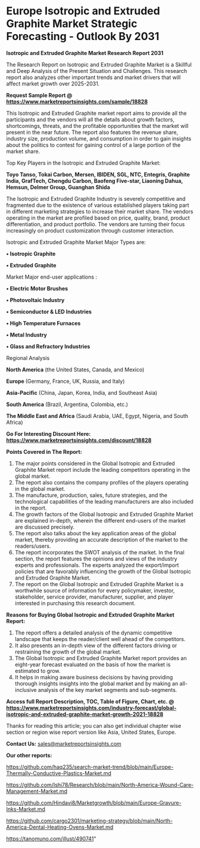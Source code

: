 # Europe Isotropic and Extruded Graphite Market Strategic Forecasting - Outlook By 2031

<strong>Isotropic and Extruded Graphite Market Research Report 2031</strong>

The Research Report on Isotropic and Extruded Graphite Market is a Skillful and Deep Analysis of the Present Situation and Challenges. This research report also analyzes other important trends and market drivers that will affect market growth over 2025-2031.

<strong>Request Sample Report @ <a href=https://www.marketreportsinsights.com/sample/18828>https://www.marketreportsinsights.com/sample/18828</a></strong>

This Isotropic and Extruded Graphite market report aims to provide all the participants and the vendors will all the details about growth factors, shortcomings, threats, and the profitable opportunities that the market will present in the near future. The report also features the revenue share, industry size, production volume, and consumption in order to gain insights about the politics to contest for gaining control of a large portion of the market share.

Top Key Players in the Isotropic and Extruded Graphite Market:

<strong>Toyo Tanso, Tokai Carbon, Mersen, IBIDEN, SGL, NTC, Entegris, Graphite India, GrafTech, Chengdu Carbon, Baofeng Five-star, Liaoning Dahua, Hemsun, Delmer Group, Guanghan Shida</strong>

The Isotropic and Extruded Graphite Industry is severely competitive and fragmented due to the existence of various established players taking part in different marketing strategies to increase their market share. The vendors operating in the market are profiled based on price, quality, brand, product differentiation, and product portfolio. The vendors are turning their focus increasingly on product customization through customer interaction.

Isotropic and Extruded Graphite Market Major Types are:

<strong>• Isotropic Graphite

• Extruded Graphite</strong>

Market Major end-user applications :

<strong>• Electric Motor Brushes

• Photovoltaic Industry

• Semiconductor & LED Industries

• High Temperature Furnaces

• Metal Industry

• Glass and Refractory Industries</strong>

Regional Analysis

</u><strong><b>North America</b></strong> (the United States, Canada, and Mexico)

<strong><b>Europe </b></strong>(Germany, France, UK, Russia, and Italy)

<strong><b>Asia-Pacific</b></strong> (China, Japan, Korea, India, and Southeast Asia)

<strong><b>South America</b></strong> (Brazil, Argentina, Colombia, etc.)

<strong><b>The Middle East and Africa</b></strong> (Saudi Arabia, UAE, Egypt, Nigeria, and South Africa)

<strong>Go For Interesting Discount Here: <a href=https://www.marketreportsinsights.com/discount/18828>https://www.marketreportsinsights.com/discount/18828</a></strong>

<strong>Points Covered in The Report:</strong>
<ol>
  <li>The major points considered in the Global Isotropic and Extruded Graphite Market report include the leading competitors operating in the global market.</li>
  <li>The report also contains the company profiles of the players operating in the global market.</li>
  <li>The manufacture, production, sales, future strategies, and the technological capabilities of the leading manufacturers are also included in the report.</li>
  <li>The growth factors of the Global Isotropic and Extruded Graphite Market are explained in-depth, wherein the different end-users of the market are discussed precisely.</li>
  <li>The report also talks about the key application areas of the global market, thereby providing an accurate description of the market to the readers/users.</li>
  <li>The report incorporates the SWOT analysis of the market. In the final section, the report features the opinions and views of the industry experts and professionals. The experts analyzed the export/import policies that are favorably influencing the growth of the Global Isotropic and Extruded Graphite Market.</li>
  <li>The report on the Global Isotropic and Extruded Graphite Market is a worthwhile source of information for every policymaker, investor, stakeholder, service provider, manufacturer, supplier, and player interested in purchasing this research document.</li>
</ol>
<strong>Reasons for Buying Global Isotropic and Extruded Graphite Market Report:</strong>

<ol>
  <li>The report offers a detailed analysis of the dynamic competitive landscape that keeps the reader/client well ahead of the competitors.</li>
  <li>It also presents an in-depth view of the different factors driving or restraining the growth of the global market.</li>
  <li>The Global Isotropic and Extruded Graphite Market report provides an eight-year forecast evaluated on the basis of how the market is estimated to grow.</li>
  <li>It helps in making aware business decisions by having providing thorough insights insights into the global market and by making an all-inclusive analysis of the key market segments and sub-segments.</li>
</ol>
<strong>Access full Report Description, TOC, Table of Figure, Chart, etc. @ <a href=https://www.marketreportsinsights.com/industry-forecast/global-isotropic-and-extruded-graphite-market-growth-2021-18828>https://www.marketreportsinsights.com/industry-forecast/global-isotropic-and-extruded-graphite-market-growth-2021-18828</a></strong>


Thanks for reading this article; you can also get individual chapter wise section or region wise report version like Asia, United States, Europe.

<strong>Contact Us:</strong>
sales@marketreportsinsights.com

<strong>Our other reports:</strong>

<a href=https://github.com/haq235/search-market-trend/blob/main/Europe-Thermally-Conductive-Plastics-Market.md>https://github.com/haq235/search-market-trend/blob/main/Europe-Thermally-Conductive-Plastics-Market.md</a>

<a href=https://github.com/Ishi78/Research/blob/main/North-America-Wound-Care-Management-Market.md>https://github.com/Ishi78/Research/blob/main/North-America-Wound-Care-Management-Market.md</a>

<a href=https://github.com/Hindavi8/Marketgrowth/blob/main/Europe-Gravure-Inks-Market.md>https://github.com/Hindavi8/Marketgrowth/blob/main/Europe-Gravure-Inks-Market.md</a>

<a href=https://github.com/cargo2301/marketing-strategy/blob/main/North-America-Dental-Heating-Ovens-Market.md>https://github.com/cargo2301/marketing-strategy/blob/main/North-America-Dental-Heating-Ovens-Market.md</a>

<a href=https://tanomuno.com/illust/490741>https://tanomuno.com/illust/490741</a>"
